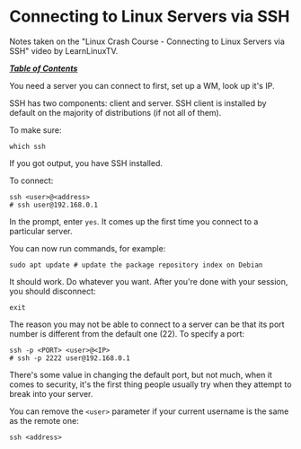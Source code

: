 # Connecting to Linux Servers via SSH

Notes taken on the "Linux Crash Course - Connecting to Linux Servers via SSH"
video by LearnLinuxTV.

[***Table of Contents***](/README.md)

You need a server you can connect to first, set up a WM, look up it's IP. 

SSH has two components: client and server. SSH client is installed by default
on the majority of distributions (if not all of them).

To make sure:

    which ssh

If you got output, you have SSH installed.

To connect:

    ssh <user>@<address>
    # ssh user@192.168.0.1

In the prompt, enter `yes`. It comes up the first time you connect to a
particular server. 

You can now run commands, for example:

    sudo apt update # update the package repository index on Debian

It should work. Do whatever you want. After you're done with your session, you
should disconnect:

    exit

The reason you may not be able to connect to a server can be that its port
number is different from the default one (22). To specify a port:

    ssh -p <PORT> <user>@<IP>
    # ssh -p 2222 user@192.168.0.1

There's some value in changing the default port, but not much, when it comes to
security, it's the first thing people usually try when they attempt to break
into your server.

You can remove the `<user>` parameter if your current username is the same as
the remote one:

    ssh <address>
